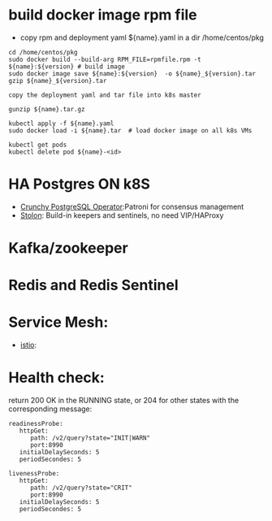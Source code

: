 # build docker image rpm file
- copy rpm and deployment yaml ${name}.yaml in a dir  /home/centos/pkg
```
cd /home/centos/pkg
sudo docker build --build-arg RPM_FILE=rpmfile.rpm -t ${name}:${version} # build image
sudo docker image save ${name}:${version}  -o ${name}_${version}.tar
gzip ${name}_${version}.tar

copy the deployment yaml and tar file into k8s master

gunzip ${name}.tar.gz

kubectl apply -f ${name}.yaml
sudo docker load -i ${name}.tar  # load docker image on all k8s VMs

kubectl get pods
kubectl delete pod ${name}-<id>
```

# HA Postgres ON k8S
- [Crunchy PostgreSQL Operator](https://info.crunchydata.com/blog/deploy-high-availability-postgresql-on-kubernetes):Patroni for consensus management
- [Stolon](https://github.com/sorintlab/stolon): Build-in keepers and sentinels, no need VIP/HAProxy

# Kafka/zookeeper

# Redis and Redis Sentinel

# Service Mesh: 
- [istio](https://istio.io):

# Health check:
return 200 OK in the RUNNING state, or 204 for other states with the corresponding message:
```
readinessProbe:
   httpGet:
      path: /v2/query?state="INIT|WARN"
      port:8990
   initialDelaySeconds: 5
   periodSecondes: 5

livenessProbe:
   httpGet:
      path: /v2/query?state="CRIT"
      port:8990
   initialDelaySeconds: 5
   periodSecondes: 5
```   
